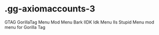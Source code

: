 # .gg-axiomaccounts-3
GTAG GorillaTag Menu Mod Menu Bark IIDK Idk Menu IIs Stupid Menu mod menu for Gorilla Tag
